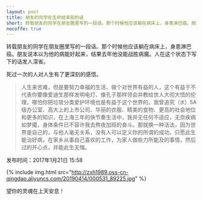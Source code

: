 ```yaml
---
layout: post
title: 朋友的同学在生命结束前的话
short: 转载朋友的同学在朋友圈里写的一段话。那个时候他应该躺在病床上，身患淋巴癌。朋友说本以为他的病能好起来，结果去年他没能战胜病魔。人在这个状态下写下的话发人深省
nocoffe: true
---
```


转载朋友的同学在朋友圈里写的一段话。那个时候他应该躺在病床上，身患淋巴癌。朋友说本以为他的病能好起来，结果去年他没能战胜病魔。人在这个状态下写下的话发人深省。
 
死过一次的人对人生有了更深刻的感悟。

> 人生来苦难，但是要努力幸福的生活、做个对世界有益的人，这个有益于不代表你要像爱迪生那样发明电灯、像孔子那样领会并教给世人大彻大悟的伦理，哪怕你把垃圾分类爱护环境也是有益于这个世界的。我曾追究（`求`）5A级办公室、高大上的上市公司、华丽的衣服、精美的食物、更高的社会地位和更多的知识，在上海三年的快节奏生活中，我并无任何不适应，无奈疾病如梦魇，身体条件已不容许我去熬夜加班的奋斗。那就换一种活法，因为世界是自己的，与他人毫无关系，没有人可以定义你的所谓的成功，只愿此生能治好病，在家乡从事自己喜欢的工作，为家人做些力所能及的事情，然后过的开心点，并能此生无悔。

发布时间：2017年1月21日 15:58

 {% include img.html src="http://zxh1989.oss-cn-qingdao.aliyuncs.com/20190414/000531_89225.jpg" %}

望你的灵魂在上天安息！

